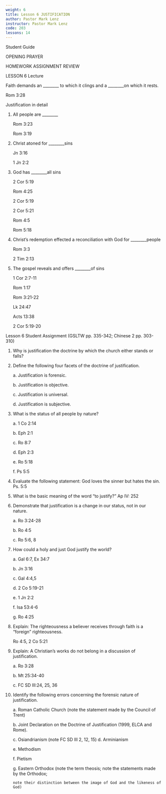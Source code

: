 ```yaml
---
weight: 6
title: Lesson 6 JUSTIFICATION
author: Pastor Mark Lenz
instructor: Pastor Mark Lenz
code: 203
lessons: 14
---
```

Student Guide

OPENING PRAYER

HOMEWORK ASSIGNMENT REVIEW

LESSON 6 Lecture

Faith demands an ________ to which it clings and a ________on which it rests.

Rom 3:28

Justification in detail

1) All people are ________

    Rom 3:23

    Rom 3:19

2) Christ atoned for ________sins

    Jn 3:16

    1 Jn 2:2

3) God has ________all sins

    2 Cor 5:19

    Rom 4:25

    2 Cor 5:19

    2 Cor 5:21

    Rom 4:5

    Rom 5:18

4) Christ’s redemption effected a reconciliation with God for ________people

    Rom 3:3

    2 Tim 2:13

5) The gospel reveals and offers ________of sins

    1 Cor 2:7-11  

    Rom 1:17

    Rom 3:21-22

    Lk 24:47

    Acts 13:38

    2 Cor 5:19-20

Lesson 6 Student Assignment (GSLTW pp. 335-342; Chinese 2 pp. 303-310)

1. Why is justification the doctrine by which the church either stands or falls?

2. Define the following four facets of the doctrine of justification.

    a.  Justification is forensic.

    b.  Justification is objective.

    c.  Justification is universal.

    d.  Justification is subjective.

3. What is the status of all people by nature?

    a.  1 Co 2:14

    b.  Eph 2:1

    c.  Ro 8:7

    d.  Eph 2:3

    e.  Ro 5:18

    f.  Ps 5:5

4. Evaluate the following statement: God loves the sinner but hates the sin.  Ps. 5:5

5. What is the basic meaning of the word “to justify?”  Ap IV: 252

6. Demonstrate that justification is a change in our status, not in our nature.

    a.  Ro 3:24-28

    b.  Ro 4:5

    c.  Ro 5:6, 8

7. How could a holy and just God justify the world?

    a.  Gal 6:7, Ex 34:7

    b.  Jn 3:16

    c.  Gal 4:4,5

    d.  2 Co 5:19-21

    e.  1 Jn 2:2

    f.  Isa 53:4-6

    g.  Ro 4:25

8. Explain: The righteousness a believer receives through faith is a “foreign” righteousness.

    Ro 4:5, 2 Co 5:21

9. Explain: A Christian’s works do not belong in a discussion of justification.

    a.  Ro 3:28

    b.  Mt 25:34-40

    c.  FC SD III:24, 25, 36

10. Identify the following errors concerning the forensic nature of justification.

    a.  Roman Catholic Church (note the statement made by the Council of Trent)

    b.  Joint Declaration on the Doctrine of Justification (1999, ELCA and Rome).

    c.  Osiandrianism (note FC SD III 2, 12, 15)
    d.  Arminianism

    e.  Methodism

    f.  Pietism

    g.  Eastern Orthodox (note the term theosis; note the statements made by the Orthodox;

        note their distinction between the image of God and the likeness of God)
